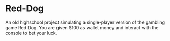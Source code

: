 # Red-Dog
An old highschool project simulating a single-player version of the gambling game Red Dog. You are given $100 as wallet money and interact with the console to bet your luck.
